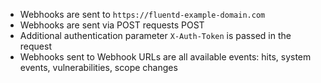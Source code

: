 * Webhooks are sent to `https://fluentd-example-domain.com`
* Webhooks are sent via POST requests POST
* Additional authentication parameter `X-Auth-Token` is passed in the request
* Webhooks sent to Webhook URLs are all available events: hits, system events, vulnerabilities, scope changes
